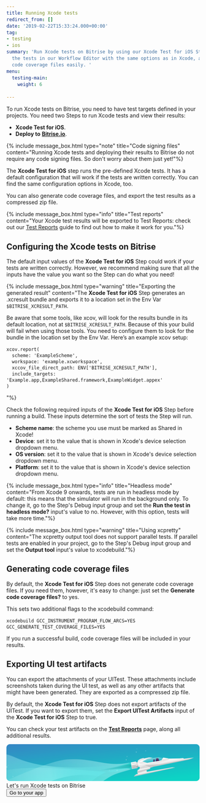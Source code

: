 ```yaml
---
title: Running Xcode tests
redirect_from: []
date: '2019-02-22T15:33:24.000+00:00'
tag:
- testing
- ios
summary: 'Run Xcode tests on Bitrise by using our Xcode Test for iOS Step. Configure
  the tests in our Workflow Editor with the same options as in Xcode, and generate
  code coverage files easily. '
menu:
  testing-main:
    weight: 6

---
```

To run Xcode tests on Bitrise, you need to have test targets defined in your projects. You need two Steps to run Xcode tests and view their results:

* **Xcode Test for iOS**.
* **Deploy to** [**Bitrise.io**](http://Bitrise.io).

{% include message_box.html type="note" title="Code signing files" content="Running Xcode tests and deploying their results to Bitrise do not require any code signing files. So don't worry about them just yet!"%}

The **Xcode Test for iOS** step runs the pre-defined Xcode tests. It has a default configuration that will work if the tests are written correctly. You can find the same configuration options in Xcode, too.

You can also generate code coverage files, and export the test results as a compressed zip file.

{% include message_box.html type="info" title="Test reports" content="Your Xcode test results will be exported to Test Reports: check out our [Test Reports](/testing/test-reports/) guide to find out how to make it work for you."%}

## Configuring the Xcode tests on Bitrise

The default input values of the **Xcode Test for iOS** Step could work if your tests are written correctly. However, we recommend making sure that all the inputs have the value you want so the Step can do what you need!

{% include message_box.html type="warning" title="Exporting the generated result" content="The **Xcode Test for iOS** Step generates an .xcresult bundle and exports it to a location set in the Env Var `$BITRISE_XCRESULT_PATH`.

Be aware that some tools, like xcov, will look for the results bundle in its default location, not at  `$BITRISE_XCRESULT_PATH`. Because of this your build will fail when using those tools. You need to configure them to look for the bundle in the location set by the Env Var. Here’s an example xcov setup:

    xcov.report(
      scheme: 'ExampleScheme',
      workspace: 'example.xcworkspace',
      xccov_file_direct_path: ENV['BITRISE_XCRESULT_PATH'],
      include_targets: 'Example.app,ExampleShared.framework,ExampleWidget.appex'
    )

"%}

Check the following required inputs of the **Xcode Test for iOS** Step before running a build. These inputs determine the sort of tests the Step will run.

* **Scheme name**: the scheme you use must be marked as Shared in Xcode!
* **Device**: set it to the value that is shown in Xcode's device selection dropdown menu.
* **OS version**: set it to the value that is shown in Xcode's device selection dropdown menu.
* **Platform**: set it to the value that is shown in Xcode's device selection dropdown menu.

{% include message_box.html type="info" title="Headless mode" content="From Xcode 9 onwards, tests are run in headless mode by default: this means that the simulator will run in the background only. To change it, go to the Step's Debug input group and set the **Run the test in headless mode?** input's value to no. However, with this option, tests will take more time."%}

{% include message_box.html type="warning" title="Using xcpretty" content="The xcpretty output tool does not support parallel tests. If parallel tests are enabled in your project, go to the Step's Debug input group and set the **Output tool** input's value to xcodebuild."%}

## Generating code coverage files

By default, the **Xcode Test for iOS** Step does not generate code coverage files. If you need them, however, it's easy to change: just set the **Generate code coverage files?** to yes.

This sets two additional flags to the xcodebuild command:

    xcodebuild GCC_INSTRUMENT_PROGRAM_FLOW_ARCS=YES GCC_GENERATE_TEST_COVERAGE_FILES=YES

If you run a successful build, code coverage files will be included in your results.

## Exporting UI test artifacts

You can export the attachments of your UITest. These attachments include screenshots taken during the UI test, as well as any other artifacts that might have been generated. They are exported as a compressed zip file.

By default, the **Xcode Test for iOS** Step does not export artifacts of the UITest. If you want to export them, set the **Export UITest Artifacts** input of the **Xcode Test for iOS** Step to true.

You can check your test artifacts on the [**Test Reports**](/testing/test-reports/) page, along all additional results.

<div class="banner"><img src="/assets/images/banner-bg-888x170.png" style="border: none;"> <div class="deploy-text">Let's run Xcode tests on Bitrise</div> <a target="_blank" href="https://app.bitrise.io/dashboard/builds"><button class="button">Go to your app</button></a></div>
